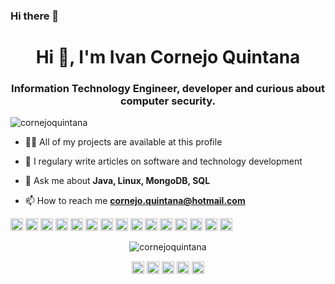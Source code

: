 ### Hi there 👋
<h1 align="center">Hi 👋, I'm Ivan Cornejo Quintana</h1>
<h3 align="center">Information Technology Engineer, developer and curious about computer security.</h3>
<p align="left"> <img src="https://komarev.com/ghpvc/?username=cornejoquintana" alt="cornejoquintana" /> </p>

- 👨‍💻 All of my projects are available at this profile

- 📝 I regulary write articles on software and technology development

- 💬 Ask me about **Java, Linux, MongoDB, SQL**

- 📫 How to reach me **cornejo.quintana@hotmail.com**

<p align="left"><img src="https://konpa.github.io/devicon/devicon.git/icons/react/react-original-wordmark.svg" alt="react" width="20" height="20"/> <img src="https://konpa.github.io/devicon/devicon.git/icons/angularjs/angularjs-original.svg" alt="angularjs" width="20" height="20"/> <img src="https://konpa.github.io/devicon/devicon.git/icons/android/android-original-wordmark.svg" alt="android" width="20" height="20"/> <img src="https://konpa.github.io/devicon/devicon.git/icons/bootstrap/bootstrap-plain.svg" alt="bootstrap" width="20" height="20"/> <img src="https://konpa.github.io/devicon/devicon.git/icons/c/c-original.svg" alt="c" width="20" height="20"/> <img src="https://konpa.github.io/devicon/devicon.git/icons/csharp/csharp-original.svg" alt="csharp" width="20" height="20"/> <img src="https://konpa.github.io/devicon/devicon.git/icons/docker/docker-original-wordmark.svg" alt="docker" width="20" height="20"/> <img src="https://konpa.github.io/devicon/devicon.git/icons/html5/html5-original-wordmark.svg" alt="html5" width="20" height="20"/> <img src="https://konpa.github.io/devicon/devicon.git/icons/java/java-original-wordmark.svg" alt="java" width="20" height="20"/> <img src="https://konpa.github.io/devicon/devicon.git/icons/javascript/javascript-original.svg" alt="javascript" width="20" height="20"/> <img src="https://konpa.github.io/devicon/devicon.git/icons/mongodb/mongodb-original-wordmark.svg" alt="mongodb" width="20" height="20"/> <img src="https://konpa.github.io/devicon/devicon.git/icons/mysql/mysql-original-wordmark.svg" alt="mysql" width="20" height="20"/> <img src="https://konpa.github.io/devicon/devicon.git/icons/php/php-original.svg" alt="php" width="20" height="20"/> <img src="https://konpa.github.io/devicon/devicon.git/icons/python/python-original-wordmark.svg" alt="python" width="20" height="20"/> <img src="https://konpa.github.io/devicon/devicon.git/icons/linux/linux-original.svg" alt="linux" width="20" height="20"/></p><p align="center"> <img src="https://github-readme-stats.vercel.app/api?username=cornejoquintana&show_icons=true" alt="cornejoquintana" /> </p>

<p align="center">
<a href="https://dev.to/cornejoquintana" target="blank"><img align="center" src="https://cdn.jsdelivr.net/npm/simple-icons@3.0.1/icons/dev-dot-to.svg" alt="cornejoquintana" height="20" width="20" /></a>
<a href="https://twitter.com/cornejoquintana" target="blank"><img align="center" src="https://cdn.jsdelivr.net/npm/simple-icons@3.0.1/icons/twitter.svg" alt="cornejoquintana" height="20" width="20" /></a>
<a href="https://linkedin.com/in/cornejoquintana" target="blank"><img align="center" src="https://cdn.jsdelivr.net/npm/simple-icons@3.0.1/icons/linkedin.svg" alt="cornejoquintana" height="20" width="20" /></a>
<a href="https://fb.com/cornejo.quintana.ivan" target="blank"><img align="center" src="https://cdn.jsdelivr.net/npm/simple-icons@3.0.1/icons/facebook.svg" alt="ivan cornejo quintana" height="20" width="20" /></a>
<a href="https://instagram.com/cornejoquintana" target="blank"><img align="center" src="https://cdn.jsdelivr.net/npm/simple-icons@3.0.1/icons/instagram.svg" alt="cornejoquintana" height="20" width="20" /></a>
</p>

<!--
**cornejoquintana/cornejoquintana** is a ✨ _special_ ✨ repository because its `README.md` (this file) appears on your GitHub profile.
